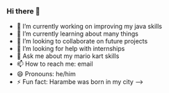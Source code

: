 ### Hi there 👋

- 🔭 I’m currently working on improving my java skills
- 🌱 I’m currently learning about many things
- 👯 I’m looking to collaborate on future projects
- 🤔 I’m looking for help with internships
- 💬 Ask me about my mario kart skills
- 📫 How to reach me: email
- 😄 Pronouns: he/him
- ⚡ Fun fact: Harambe was born in my city
-->
